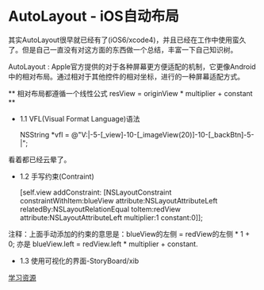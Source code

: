 # AutoLayout - iOS自动布局

其实AutoLayout很早就已经有了(iOS6/xcode4)，并且已经在工作中使用蛮久了。但是自己一直没有对这方面的东西做一个总结，丰富一下自己知识树。

AutoLayout : Apple官方提供的对于各种屏幕更方便适配的机制，它更像Android中的相对布局。通过相对于其他控件的相对坐标，进行的一种屏幕适配方式。

** 相对布局都遵循一个线性公式 resView = originView * multiplier + constant **

* 1.1 VFL(Visual Format Language)语法


	NSString *vfl = @"V:|-5-[_view]-10-[_imageView(20)]-10-[_backBtn]-5-|";

看着都已经云晕了。


* 1.2 手写约束(Contraint)


    [self.view addConstraint: [NSLayoutConstraint constraintWithItem:blueView
    attribute:NSLayoutAttributeLeft 
    relatedBy:NSLayoutRelationEqual
	toItem:redView
	attribute:NSLayoutAttributeLeft
	multiplier:1
	constant:0]];

注释：上面手动添加的约束的意思是：blueView的左侧 = redView的左侧 * 1 + 0;
亦是 blueView.left = redView.left * multiplier + constant.

* 1.3 使用可视化的界面-StoryBoard/xib


[学习资源](http://vit0.com/blog/2013/12/07/iosxue-xi-zhi-autolayout/)